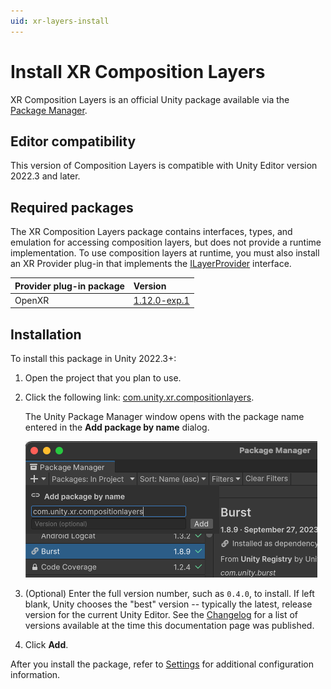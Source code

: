 ```yaml
---
uid: xr-layers-install
---
```


# Install  XR Composition Layers

XR Composition Layers is an official Unity package available via the [Package Manager](https://learn.unity.com/tutorial/the-package-manager).

<a id="editor-compatibility"></a>
## Editor compatibility

This version of Composition Layers is compatible with Unity Editor version 2022.3 and later.

<a id="required-packages"></a>
## Required packages

The XR Composition Layers package contains interfaces, types, and emulation for accessing composition layers, but does not provide a runtime implementation. To use composition layers at runtime, you must also install an XR Provider plug-in that implements the [ILayerProvider](xref:Unity.XR.CompositionLayers.Provider.ILayerProvider) interface.

| Provider plug-in package | Version |
| :----------------------- | :------ |
| OpenXR                   | [1.12.0-exp.1](com.unity3d.kharma:upmpackage/com.unity.xr.openxr@1.12.0-exp.1)   |

<a id="installation"></a>
## Installation

To install this package in Unity 2022.3+:

1. Open the project that you plan to use.
2. Click the following link: [com.unity.xr.compositionlayers](com.unity3d.kharma:upmpackage/com.unity.xr.compositionlayers).

   The Unity Package Manager window opens with the package name entered in the **Add package by name** dialog.

   ![](images/install.png)

3. (Optional) Enter the full version number, such as `0.4.0`, to install. If left blank, Unity chooses the "best" version -- typically the latest, release version for the current Unity Editor.  See the [Changelog](xref:xr-layers-changelog) for a list of versions available at the time this documentation page was published.
4. Click **Add**.

After you install the package, refer to [Settings](xref:xr-layers-settings) for additional configuration information.
